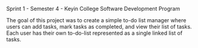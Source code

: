 Sprint 1 - Semester 4 - Keyin College Software Development Program

The goal of this project was to create a simple to-do list manager where users can add tasks, mark tasks as completed, and view their list of tasks. Each user has their own to-do-list represented as a single linked list of tasks.
